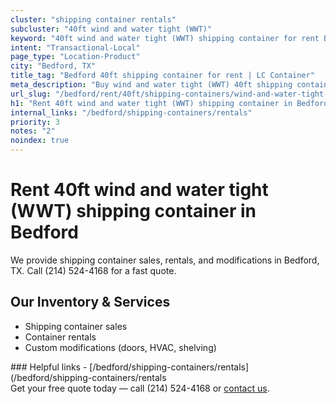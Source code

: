 ```yaml
---
cluster: "shipping container rentals"
subcluster: "40ft wind and water tight (WWT)"
keyword: "40ft wind and water tight (WWT) shipping container for rent Bedford, TX"
intent: "Transactional-Local"
page_type: "Location-Product"
city: "Bedford, TX"
title_tag: "Bedford 40ft shipping container for rent | LC Container"
meta_description: "Buy wind and water tight (WWT) 40ft shipping container rent with local delivery in Bedford, TX. LC Container — local Since 2003. Request a fast quote today."
url_slug: "/bedford/rent/40ft/shipping-containers/wind-and-water-tight-wwt"
h1: "Rent 40ft wind and water tight (WWT) shipping container in Bedford"
internal_links: "/bedford/shipping-containers/rentals"
priority: 3
notes: "2"
noindex: true
---
```


# Rent 40ft wind and water tight (WWT) shipping container in Bedford

We provide shipping container sales, rentals, and modifications in Bedford, TX. Call (214) 524-4168 for a fast quote.

## Our Inventory & Services
- Shipping container sales
- Container rentals
- Custom modifications (doors, HVAC, shelving)

<div data-section="internal-links">
### Helpful links
- [/bedford/shipping-containers/rentals](/bedford/shipping-containers/rentals
</div>

<div data-section="cta">
Get your free quote today — call (214) 524-4168 or <a href="/contact">contact us</a>.
</div>

<script type="application/ld+json">{"@context":"https://schema.org","@type":"FAQPage","mainEntity":[{"@type":"Question","name":"How much does delivery cost in Bedford, TX?","acceptedAnswer":{"@type":"Answer","text":"Delivery costs vary by distance and container size. Most deliveries in Bedford, TX range from $150-$300. Call (214) 524-4168 for an exact quote based on your specific location."}},{"@type":"Question","name":"Do you offer financing or payment plans?","acceptedAnswer":{"@type":"Answer","text":"We accept major credit cards, checks, and can discuss commercial terms for bulk purchases. Call (214) 524-4168 to discuss options."}},{"@type":"Question","name":"Can you customize containers in Bedford, TX?","acceptedAnswer":{"@type":"Answer","text":"Yes — we perform modifications like doors, HVAC, insulation, and shelving. Request a custom quote at (214) 524-4168 or via our contact form."}}]}</script>
